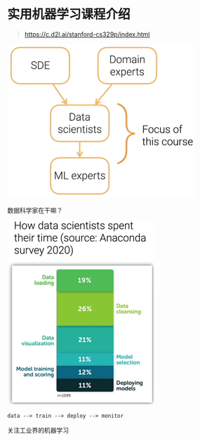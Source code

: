 # 实用机器学习课程介绍

> https://c.d2l.ai/stanford-cs329p/index.html

<img src="../images/image-20210918170712664.png" alt="image-20210918170712664" style="zoom: 50%;" />

数据科学家在干嘛？

<img src="../images/image-20210918170948989.png" alt="image-20210918170948989" style="zoom: 50%;" />

```tex
data --> train --> deploy --> monitor
```



关注工业界的机器学习